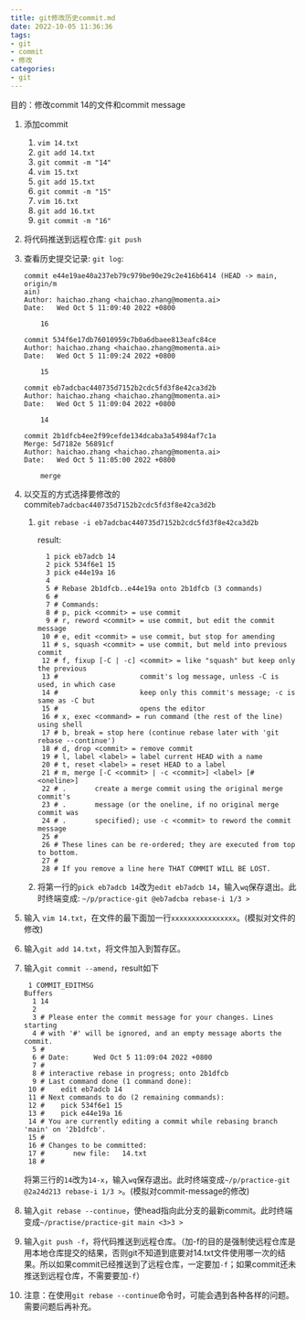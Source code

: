 ```yaml
---
title: git修改历史commit.md
date: 2022-10-05 11:36:36
tags:
- git
- commit
- 修改
categories:
- git
---
```


目的：修改commit 14的文件和commit message

1. 添加commit

    1. `vim 14.txt`
    2. `git add 14.txt`
    3. `git commit -m "14"`
    4. `vim 15.txt`
    5. `git add 15.txt`
    6. `git commit -m "15"`
    7. `vim 16.txt`
    8. `git add 16.txt`
    9. `git commit -m "16"`

2. 将代码推送到远程仓库: `git push`

3. 查看历史提交记录: `git log`:

    ```
    commit e44e19ae40a237eb79c979be90e29c2e416b6414 (HEAD -> main, origin/m
    ain)
    Author: haichao.zhang <haichao.zhang@momenta.ai>
    Date:   Wed Oct 5 11:09:40 2022 +0800
    
        16
    
    commit 534f6e17db76010959c7b0a6dbaee813eafc84ce
    Author: haichao.zhang <haichao.zhang@momenta.ai>
    Date:   Wed Oct 5 11:09:24 2022 +0800
    
        15
    
    commit eb7adcbac440735d7152b2cdc5fd3f8e42ca3d2b
    Author: haichao.zhang <haichao.zhang@momenta.ai>
    Date:   Wed Oct 5 11:09:04 2022 +0800
    
        14
    
    commit 2b1dfcb4ee2f99cefde134dcaba3a54984af7c1a
    Merge: 5d7182e 56891cf
    Author: haichao.zhang <haichao.zhang@momenta.ai>
    Date:   Wed Oct 5 11:05:00 2022 +0800
    
        merge
    ```

4. 以交互的方式选择要修改的commit`eb7adcbac440735d7152b2cdc5fd3f8e42ca3d2b`

    1. `git rebase -i eb7adcbac440735d7152b2cdc5fd3f8e42ca3d2b`

        result:

        ```
          1 pick eb7adcb 14
          2 pick 534f6e1 15
          3 pick e44e19a 16
          4
          5 # Rebase 2b1dfcb..e44e19a onto 2b1dfcb (3 commands)
          6 #
          7 # Commands:
          8 # p, pick <commit> = use commit
          9 # r, reword <commit> = use commit, but edit the commit message
         10 # e, edit <commit> = use commit, but stop for amending
         11 # s, squash <commit> = use commit, but meld into previous commit
         12 # f, fixup [-C | -c] <commit> = like "squash" but keep only the previous
         13 #                    commit's log message, unless -C is used, in which case
         14 #                    keep only this commit's message; -c is same as -C but
         15 #                    opens the editor
         16 # x, exec <command> = run command (the rest of the line) using shell
         17 # b, break = stop here (continue rebase later with 'git rebase --continue')
         18 # d, drop <commit> = remove commit
         19 # l, label <label> = label current HEAD with a name
         20 # t, reset <label> = reset HEAD to a label
         21 # m, merge [-C <commit> | -c <commit>] <label> [# <oneline>]
         22 # .       create a merge commit using the original merge commit's
         23 # .       message (or the oneline, if no original merge commit was
         24 # .       specified); use -c <commit> to reword the commit message
         25 #
         26 # These lines can be re-ordered; they are executed from top to bottom.
         27 #
         28 # If you remove a line here THAT COMMIT WILL BE LOST.
        ```

        

    2. 将第一行的`pick eb7adcb 14`改为`edit eb7adcb 14`，输入`wq`保存退出。此时终端变成: `~/p/practice-git @eb7adcba rebase-i 1/3 >`

5. 输入 `vim 14.txt`，在文件的最下面加一行`xxxxxxxxxxxxxxxx`。(模拟对文件的修改)

6. 输入`git add 14.txt`，将文件加入到暂存区。

7. 输入`git commit --amend`，result如下

    ```
     1 COMMIT_EDITMSG                                                                                                               Buffers
      1 14
      2
      3 # Please enter the commit message for your changes. Lines starting
      4 # with '#' will be ignored, and an empty message aborts the commit.
      5 #
      6 # Date:      Wed Oct 5 11:09:04 2022 +0800
      7 #
      8 # interactive rebase in progress; onto 2b1dfcb
      9 # Last command done (1 command done):
     10 #    edit eb7adcb 14
     11 # Next commands to do (2 remaining commands):
     12 #    pick 534f6e1 15
     13 #    pick e44e19a 16
     14 # You are currently editing a commit while rebasing branch 'main' on '2b1dfcb'.
     15 #
     16 # Changes to be committed:
     17 #       new file:   14.txt
     18 #
    ```

    将第三行的`14`改为`14-x`，输入`wq`保存退出。此时终端变成`~/p/practice-git @2a24d213 rebase-i 1/3 >`。(模拟对commit-message的修改)

8. 输入`git rebase --continue`，使head指向此分支的最新commit。此时终端变成`~/practise/practice-git main <3>3 >`

9. 输入`git push -f`，将代码推送到远程仓库。（加-f的目的是强制使远程仓库是用本地仓库提交的结果，否则git不知道到底要对14.txt文件使用哪一次的结果。所以如果commit已经推送到了远程仓库，一定要加`-f`；如果commit还未推送到远程仓库，不需要要加`-f`）

10. 注意：在使用`git rebase --continue`命令时，可能会遇到各种各样的问题。需要问题后再补充。
